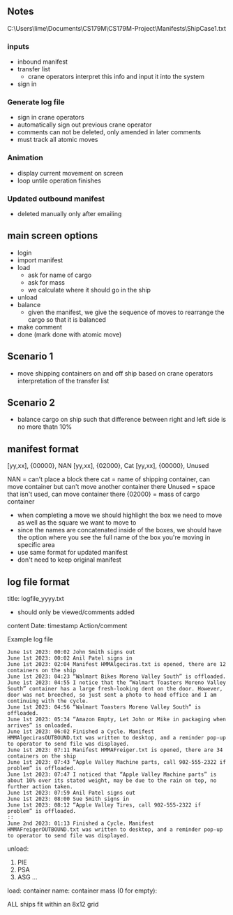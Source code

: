 ## Notes 

C:\Users\lime\Documents\CS179M\CS179M-Project\Manifests\ShipCase1.txt

### inputs 
- inbound manifest 
- transfer list 
    - crane operators interpret this info and input it into the system 
- sign in 


### Generate log file
- sign in crane operators 
- automatically sign out previous crane operator 
- comments can not be deleted, only amended in later comments 
- must track all atomic moves 


### Animation 
- display current movement on screen
- loop untile operation finishes 


### Updated outbound manifest 
- deleted manually only after emailing 


## main screen options 
- login 
- import manifest
- load
    - ask for name of cargo
    - ask for mass 
    - we calculate where it should go in the ship 
- unload 
- balance 
    - given the manifest, we give the sequence of moves to rearrange the cargo so that it is balanced 
- make comment 
- done (mark done with atomic move)



## Scenario 1
- move shipping containers on and off ship based on crane operators interpretation of the transfer list 

## Scenario 2
- balance cargo on ship such that difference between right and left side is no more thatn 10% 


## manifest format 

[yy,xx], {00000}, NAN
[yy,xx], {02000}, Cat
[yy,xx], {00000}, Unused

NAN = can't place a block there 
cat = name of shipping container, can move container but can't move another container there 
Unused = space that isn't used, can move container there 
{02000} = mass of cargo container 

* when completing a move we should highlight the box we need to move as well as the square we want to move to 
* since the names are concatenated inside of the boxes, we should have the option where you see the full name of the box you're moving in specific area 
* use same format for updated manifest 
* don't need to keep original manifest 

## log file format 
title: logfile_yyyy.txt 

* should only be viewed/comments added 

content
Date: timestamp Action/comment 

Example log file 
```
June 1st 2023: 00:02 John Smith signs out
June 1st 2023: 00:02 Anil Patel signs in
June 1st 2023: 02:04 Manifest HMMAlgeciras.txt is opened, there are 12 containers on the ship
June 1st 2023: 04:23 “Walmart Bikes Moreno Valley South” is offloaded.
June 1st 2023: 04:55 I notice that the “Walmart Toasters Moreno Valley South” container has a large fresh-looking dent on the door. However, door was not breeched, so just sent a photo to head office and I am continuing with the cycle.  
June 1st 2023: 04:56 “Walmart Toasters Moreno Valley South” is offloaded.
June 1st 2023: 05:34 “Amazon Empty, Let John or Mike in packaging when arrives” is onloaded.
June 1st 2023: 06:02 Finished a Cycle. Manifest HMMAlgecirasOUTBOUND.txt was written to desktop, and a reminder pop-up to operator to send file was displayed.
June 1st 2023: 07:11 Manifest HMMAFreiger.txt is opened, there are 34 containers on the ship
June 1st 2023: 07:43 “Apple Valley Machine parts, call 902-555-2322 if problem” is offloaded.
June 1st 2023: 07:47 I noticed that “Apple Valley Machine parts” is about 10% over its stated weight, may be due to the rain on top, no further action taken.
June 1st 2023: 07:59 Anil Patel signs out
June 1st 2023: 08:00 Sue Smith signs in
June 1st 2023: 08:12 “Apple Valley Tires, call 902-555-2322 if problem” is offloaded.
::  
June 2nd 2023: 01:13 Finished a Cycle. Manifest HMMAFreigerOUTBOUND.txt was written to desktop, and a reminder pop-up to operator to send file was displayed.
```



unload: 

1. PIE
2. PSA
3. ASG 
... 


load: 
container name: 
container mass (0 for empty): 

ALL ships fit within an 8x12 grid 